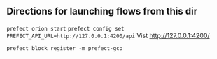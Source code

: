 
## Directions for launching flows from this dir

`prefect orion start`
`prefect config set PREFECT_API_URL=http://127.0.0.1:4200/api`
Vist http://127.0.0.1:4200/

`prefect block register -m prefect-gcp`
